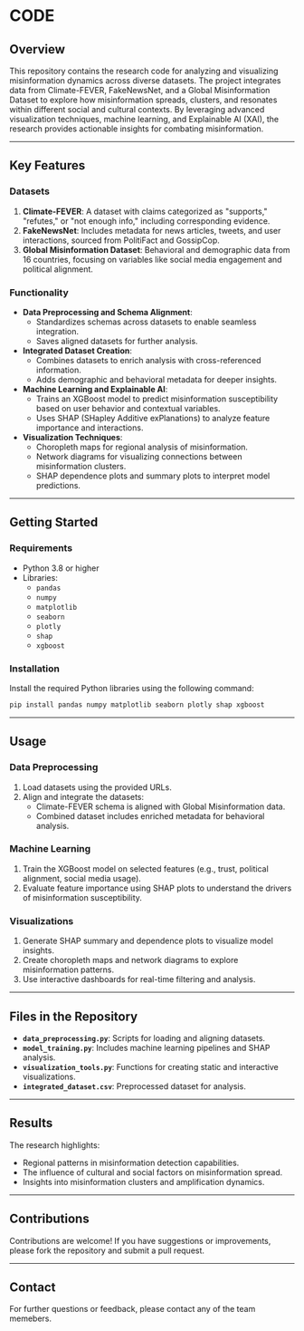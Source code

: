 # CODE 

## **Overview**
This repository contains the research code for analyzing and visualizing misinformation dynamics across diverse datasets. The project integrates data from Climate-FEVER, FakeNewsNet, and a Global Misinformation Dataset to explore how misinformation spreads, clusters, and resonates within different social and cultural contexts. By leveraging advanced visualization techniques, machine learning, and Explainable AI (XAI), the research provides actionable insights for combating misinformation.

---

## **Key Features**

### **Datasets**
1. **Climate-FEVER**: A dataset with claims categorized as "supports," "refutes," or "not enough info," including corresponding evidence.
2. **FakeNewsNet**: Includes metadata for news articles, tweets, and user interactions, sourced from PolitiFact and GossipCop.
3. **Global Misinformation Dataset**: Behavioral and demographic data from 16 countries, focusing on variables like social media engagement and political alignment.

### **Functionality**
- **Data Preprocessing and Schema Alignment**:
  - Standardizes schemas across datasets to enable seamless integration.
  - Saves aligned datasets for further analysis.
- **Integrated Dataset Creation**:
  - Combines datasets to enrich analysis with cross-referenced information.
  - Adds demographic and behavioral metadata for deeper insights.
- **Machine Learning and Explainable AI**:
  - Trains an XGBoost model to predict misinformation susceptibility based on user behavior and contextual variables.
  - Uses SHAP (SHapley Additive exPlanations) to analyze feature importance and interactions.
- **Visualization Techniques**:
  - Choropleth maps for regional analysis of misinformation.
  - Network diagrams for visualizing connections between misinformation clusters.
  - SHAP dependence plots and summary plots to interpret model predictions.

---

## **Getting Started**

### **Requirements**
- Python 3.8 or higher
- Libraries:
  - `pandas`
  - `numpy`
  - `matplotlib`
  - `seaborn`
  - `plotly`
  - `shap`
  - `xgboost`

### **Installation**
Install the required Python libraries using the following command:
```bash
pip install pandas numpy matplotlib seaborn plotly shap xgboost
```

---

## **Usage**

### **Data Preprocessing**
1. Load datasets using the provided URLs.
2. Align and integrate the datasets:
   - Climate-FEVER schema is aligned with Global Misinformation data.
   - Combined dataset includes enriched metadata for behavioral analysis.

### **Machine Learning**
1. Train the XGBoost model on selected features (e.g., trust, political alignment, social media usage).
2. Evaluate feature importance using SHAP plots to understand the drivers of misinformation susceptibility.

### **Visualizations**
1. Generate SHAP summary and dependence plots to visualize model insights.
2. Create choropleth maps and network diagrams to explore misinformation patterns.
3. Use interactive dashboards for real-time filtering and analysis.

---

## **Files in the Repository**
- **`data_preprocessing.py`**: Scripts for loading and aligning datasets.
- **`model_training.py`**: Includes machine learning pipelines and SHAP analysis.
- **`visualization_tools.py`**: Functions for creating static and interactive visualizations.
- **`integrated_dataset.csv`**: Preprocessed dataset for analysis.

---

## **Results**
The research highlights:
- Regional patterns in misinformation detection capabilities.
- The influence of cultural and social factors on misinformation spread.
- Insights into misinformation clusters and amplification dynamics.

---

## **Contributions**
Contributions are welcome! If you have suggestions or improvements, please fork the repository and submit a pull request.

--- 

## **Contact**
For further questions or feedback, please contact any of the team memebers. 